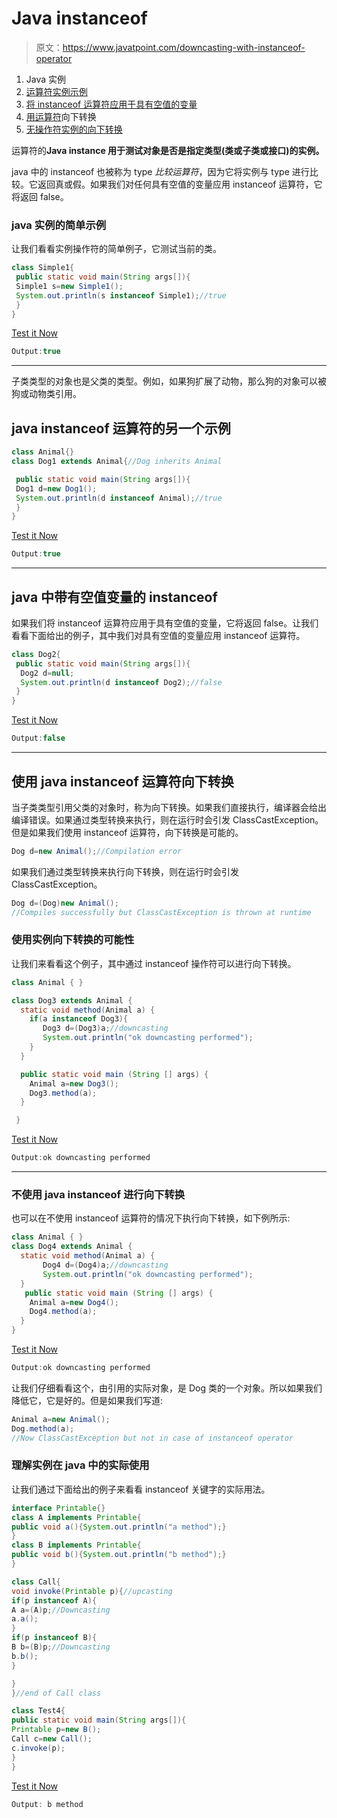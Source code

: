 # Java instanceof

> 原文：<https://www.javatpoint.com/downcasting-with-instanceof-operator>

1.  Java 实例
2.  [运算符实例示例](#instanceofex)
3.  [将 instanceof 运算符应用于具有空值的变量](#instanceofnull)
4.  [用运算符](#instanceofdowncasting)向下转换
5.  [无操作符实例的向下转换](#instanceofdowncastingwithout)

运算符的**Java instance 用于测试对象是否是指定类型(类或子类或接口)的实例。**

java 中的 instanceof 也被称为 type *比较运算符*，因为它将实例与 type 进行比较。它返回真或假。如果我们对任何具有空值的变量应用 instanceof 运算符，它将返回 false。

### java 实例的简单示例

让我们看看实例操作符的简单例子，它测试当前的类。

```java
class Simple1{
 public static void main(String args[]){
 Simple1 s=new Simple1();
 System.out.println(s instanceof Simple1);//true
 }
}

```

[Test it Now](https://www.javatpoint.com/opr/test.jsp?filename=Simple1)

```java
Output:true

```

* * *

子类类型的对象也是父类的类型。例如，如果狗扩展了动物，那么狗的对象可以被狗或动物类引用。

## java instanceof 运算符的另一个示例

```java
class Animal{}
class Dog1 extends Animal{//Dog inherits Animal

 public static void main(String args[]){
 Dog1 d=new Dog1();
 System.out.println(d instanceof Animal);//true
 }
}

```

[Test it Now](https://www.javatpoint.com/opr/test.jsp?filename=Dog1)

```java
Output:true

```

* * *

## java 中带有空值变量的 instanceof

如果我们将 instanceof 运算符应用于具有空值的变量，它将返回 false。让我们看看下面给出的例子，其中我们对具有空值的变量应用 instanceof 运算符。

```java
class Dog2{
 public static void main(String args[]){
  Dog2 d=null;
  System.out.println(d instanceof Dog2);//false
 }
}

```

[Test it Now](https://www.javatpoint.com/opr/test.jsp?filename=Dog2)

```java
Output:false

```

* * *

## 使用 java instanceof 运算符向下转换

当子类类型引用父类的对象时，称为向下转换。如果我们直接执行，编译器会给出编译错误。如果通过类型转换来执行，则在运行时会引发 ClassCastException。但是如果我们使用 instanceof 运算符，向下转换是可能的。

```java
Dog d=new Animal();//Compilation error

```

如果我们通过类型转换来执行向下转换，则在运行时会引发 ClassCastException。

```java
Dog d=(Dog)new Animal();
//Compiles successfully but ClassCastException is thrown at runtime

```

### 使用实例向下转换的可能性

让我们来看看这个例子，其中通过 instanceof 操作符可以进行向下转换。

```java
class Animal { }

class Dog3 extends Animal {
  static void method(Animal a) {
    if(a instanceof Dog3){
       Dog3 d=(Dog3)a;//downcasting
       System.out.println("ok downcasting performed");
    }
  }

  public static void main (String [] args) {
    Animal a=new Dog3();
    Dog3.method(a);
  }

 }

```

[Test it Now](https://www.javatpoint.com/opr/test.jsp?filename=Dog3)

```java
Output:ok downcasting performed

```

* * *

### 不使用 java instanceof 进行向下转换

也可以在不使用 instanceof 运算符的情况下执行向下转换，如下例所示:

```java
class Animal { }
class Dog4 extends Animal {
  static void method(Animal a) {
       Dog4 d=(Dog4)a;//downcasting
       System.out.println("ok downcasting performed");
  }
   public static void main (String [] args) {
    Animal a=new Dog4();
    Dog4.method(a);
  }
}

```

[Test it Now](https://www.javatpoint.com/opr/test.jsp?filename=Dog4)

```java
Output:ok downcasting performed

```

让我们仔细看看这个，由引用的实际对象，是 Dog 类的一个对象。所以如果我们降低它，它是好的。但是如果我们写道:

```java
Animal a=new Animal();
Dog.method(a);
//Now ClassCastException but not in case of instanceof operator

```

### 理解实例在 java 中的实际使用

让我们通过下面给出的例子来看看 instanceof 关键字的实际用法。

```java
interface Printable{}
class A implements Printable{
public void a(){System.out.println("a method");}
}
class B implements Printable{
public void b(){System.out.println("b method");}
}

class Call{
void invoke(Printable p){//upcasting
if(p instanceof A){
A a=(A)p;//Downcasting 
a.a();
}
if(p instanceof B){
B b=(B)p;//Downcasting 
b.b();
}

}
}//end of Call class

class Test4{
public static void main(String args[]){
Printable p=new B();
Call c=new Call();
c.invoke(p);
}
}

```

[Test it Now](https://www.javatpoint.com/opr/test.jsp?filename=Test4)

```java
Output: b method

```